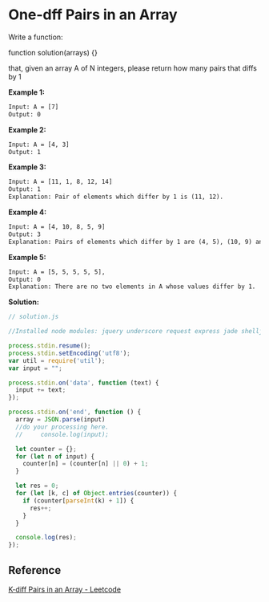 # One-dff Pairs in an Array

Write a function:

function solution(arrays) {}

that, given an array A of N integers, please return how many pairs that diffs by 1

**Example 1:**

```txt
Input: A = [7]
Output: 0
```

**Example 2:**

```txt
Input: A = [4, 3]
Output: 1
```

**Example 3:**

```txt
Input: A = [11, 1, 8, 12, 14]
Output: 1
Explanation: Pair of elements which differ by 1 is (11, 12).
```

**Example 4:**

```txt
Input: A = [4, 10, 8, 5, 9]
Output: 3
Explanation: Pairs of elements which differ by 1 are (4, 5), (10, 9) and (8, 9).
```

**Example 5:**

```txt
Input: A = [5, 5, 5, 5, 5],
Output: 0
Explanation: There are no two elements in A whose values differ by 1.
```

**Solution:**

```js
// solution.js

//Installed node modules: jquery underscore request express jade shelljs passport http sys lodash async mocha moment connect validator restify ejs ws co when helmet wrench brain mustache should backbone forever debug

process.stdin.resume();
process.stdin.setEncoding('utf8');
var util = require('util');
var input = "";

process.stdin.on('data', function (text) {
  input += text;
});

process.stdin.on('end', function () {
  array = JSON.parse(input)
  //do your processing here.
  //     console.log(input);

  let counter = {};
  for (let n of input) {
    counter[n] = (counter[n] || 0) + 1;
  }

  let res = 0;
  for (let [k, c] of Object.entries(counter)) {
    if (counter[parseInt(k) + 1]) {
      res++;
    }
  }

  console.log(res);
});
```

## Reference

[K-diff Pairs in an Array - Leetcode](https://leetcode.com/problems/k-diff-pairs-in-an-array/)

